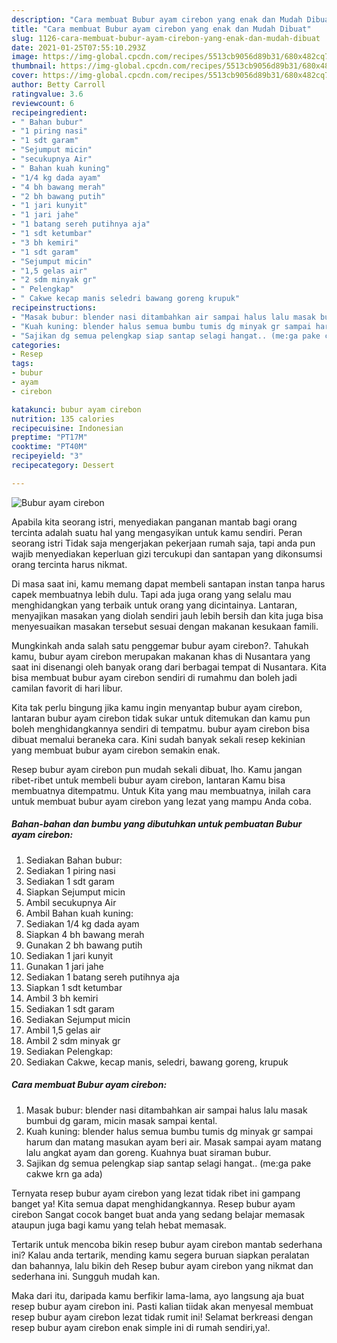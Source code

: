 ```yaml
---
description: "Cara membuat Bubur ayam cirebon yang enak dan Mudah Dibuat"
title: "Cara membuat Bubur ayam cirebon yang enak dan Mudah Dibuat"
slug: 1126-cara-membuat-bubur-ayam-cirebon-yang-enak-dan-mudah-dibuat
date: 2021-01-25T07:55:10.293Z
image: https://img-global.cpcdn.com/recipes/5513cb9056d89b31/680x482cq70/bubur-ayam-cirebon-foto-resep-utama.jpg
thumbnail: https://img-global.cpcdn.com/recipes/5513cb9056d89b31/680x482cq70/bubur-ayam-cirebon-foto-resep-utama.jpg
cover: https://img-global.cpcdn.com/recipes/5513cb9056d89b31/680x482cq70/bubur-ayam-cirebon-foto-resep-utama.jpg
author: Betty Carroll
ratingvalue: 3.6
reviewcount: 6
recipeingredient:
- " Bahan bubur"
- "1 piring nasi"
- "1 sdt garam"
- "Sejumput micin"
- "secukupnya Air"
- " Bahan kuah kuning"
- "1/4 kg dada ayam"
- "4 bh bawang merah"
- "2 bh bawang putih"
- "1 jari kunyit"
- "1 jari jahe"
- "1 batang sereh putihnya aja"
- "1 sdt ketumbar"
- "3 bh kemiri"
- "1 sdt garam"
- "Sejumput micin"
- "1,5 gelas air"
- "2 sdm minyak gr"
- " Pelengkap"
- " Cakwe kecap manis seledri bawang goreng krupuk"
recipeinstructions:
- "Masak bubur: blender nasi ditambahkan air sampai halus lalu masak bumbui dg garam, micin masak sampai kental."
- "Kuah kuning: blender halus semua bumbu tumis dg minyak gr sampai harum dan matang masukan ayam beri air. Masak sampai ayam matang lalu angkat ayam dan goreng. Kuahnya buat siraman bubur."
- "Sajikan dg semua pelengkap siap santap selagi hangat.. (me:ga pake cakwe krn ga ada)"
categories:
- Resep
tags:
- bubur
- ayam
- cirebon

katakunci: bubur ayam cirebon 
nutrition: 135 calories
recipecuisine: Indonesian
preptime: "PT17M"
cooktime: "PT40M"
recipeyield: "3"
recipecategory: Dessert

---
```



![Bubur ayam cirebon](https://img-global.cpcdn.com/recipes/5513cb9056d89b31/680x482cq70/bubur-ayam-cirebon-foto-resep-utama.jpg)

Apabila kita seorang istri, menyediakan panganan mantab bagi orang tercinta adalah suatu hal yang mengasyikan untuk kamu sendiri. Peran seorang istri Tidak saja mengerjakan pekerjaan rumah saja, tapi anda pun wajib menyediakan keperluan gizi tercukupi dan santapan yang dikonsumsi orang tercinta harus nikmat.

Di masa  saat ini, kamu memang dapat membeli santapan instan tanpa harus capek membuatnya lebih dulu. Tapi ada juga orang yang selalu mau menghidangkan yang terbaik untuk orang yang dicintainya. Lantaran, menyajikan masakan yang diolah sendiri jauh lebih bersih dan kita juga bisa menyesuaikan masakan tersebut sesuai dengan makanan kesukaan famili. 



Mungkinkah anda salah satu penggemar bubur ayam cirebon?. Tahukah kamu, bubur ayam cirebon merupakan makanan khas di Nusantara yang saat ini disenangi oleh banyak orang dari berbagai tempat di Nusantara. Kita bisa membuat bubur ayam cirebon sendiri di rumahmu dan boleh jadi camilan favorit di hari libur.

Kita tak perlu bingung jika kamu ingin menyantap bubur ayam cirebon, lantaran bubur ayam cirebon tidak sukar untuk ditemukan dan kamu pun boleh menghidangkannya sendiri di tempatmu. bubur ayam cirebon bisa dibuat memalui beraneka cara. Kini sudah banyak sekali resep kekinian yang membuat bubur ayam cirebon semakin enak.

Resep bubur ayam cirebon pun mudah sekali dibuat, lho. Kamu jangan ribet-ribet untuk membeli bubur ayam cirebon, lantaran Kamu bisa membuatnya ditempatmu. Untuk Kita yang mau membuatnya, inilah cara untuk membuat bubur ayam cirebon yang lezat yang mampu Anda coba.

<!--inarticleads1-->

##### Bahan-bahan dan bumbu yang dibutuhkan untuk pembuatan Bubur ayam cirebon:

1. Sediakan  Bahan bubur:
1. Sediakan 1 piring nasi
1. Sediakan 1 sdt garam
1. Siapkan Sejumput micin
1. Ambil secukupnya Air
1. Ambil  Bahan kuah kuning:
1. Sediakan 1/4 kg dada ayam
1. Siapkan 4 bh bawang merah
1. Gunakan 2 bh bawang putih
1. Sediakan 1 jari kunyit
1. Gunakan 1 jari jahe
1. Sediakan 1 batang sereh putihnya aja
1. Siapkan 1 sdt ketumbar
1. Ambil 3 bh kemiri
1. Sediakan 1 sdt garam
1. Sediakan Sejumput micin
1. Ambil 1,5 gelas air
1. Ambil 2 sdm minyak gr
1. Sediakan  Pelengkap:
1. Sediakan  Cakwe, kecap manis, seledri, bawang goreng, krupuk




<!--inarticleads2-->

##### Cara membuat Bubur ayam cirebon:

1. Masak bubur: blender nasi ditambahkan air sampai halus lalu masak bumbui dg garam, micin masak sampai kental.
1. Kuah kuning: blender halus semua bumbu tumis dg minyak gr sampai harum dan matang masukan ayam beri air. Masak sampai ayam matang lalu angkat ayam dan goreng. Kuahnya buat siraman bubur.
1. Sajikan dg semua pelengkap siap santap selagi hangat.. (me:ga pake cakwe krn ga ada)




Ternyata resep bubur ayam cirebon yang lezat tidak ribet ini gampang banget ya! Kita semua dapat menghidangkannya. Resep bubur ayam cirebon Sangat cocok banget buat anda yang sedang belajar memasak ataupun juga bagi kamu yang telah hebat memasak.

Tertarik untuk mencoba bikin resep bubur ayam cirebon mantab sederhana ini? Kalau anda tertarik, mending kamu segera buruan siapkan peralatan dan bahannya, lalu bikin deh Resep bubur ayam cirebon yang nikmat dan sederhana ini. Sungguh mudah kan. 

Maka dari itu, daripada kamu berfikir lama-lama, ayo langsung aja buat resep bubur ayam cirebon ini. Pasti kalian tiidak akan menyesal membuat resep bubur ayam cirebon lezat tidak rumit ini! Selamat berkreasi dengan resep bubur ayam cirebon enak simple ini di rumah sendiri,ya!.

